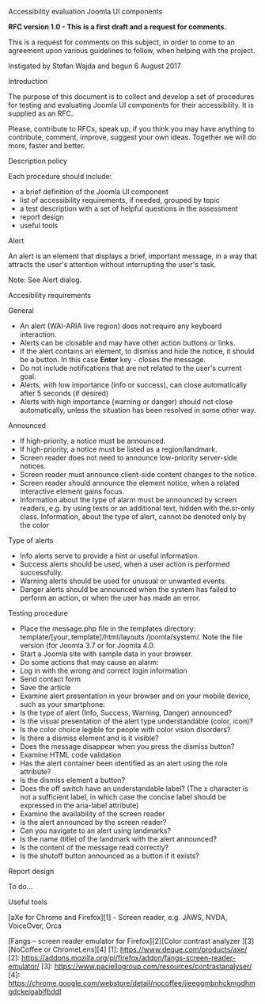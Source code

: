 Accessibility evaluation Joomla UI components

**RFC version 1.0 - This is a first draft and a request for comments.**

This is a request for comments on this subject, in order to come to an agreement upon various guidelines to follow, when helping with the project.

Instigated by Stefan Wajda and begun 6 August 2017

Introduction

The purpose of this document is to collect and develop a set of procedures for testing and evaluating Joomla UI components for their accessibility. It is supplied as an RFC.

Please, contribute to RFCs, speak up, if you think you may have anything to contribute, comment, improve, suggest your own ideas. Together we will do more, faster and better.

Description policy

Each procedure should include:

 - a brief definition of the Joomla UI component
 - list of accessibility requirements, if needed, grouped by topic
 - a test description with a set of helpful questions in the assessment
 - report design
 - useful tools




Alert

An alert is an element that displays a brief, important message, in a way that attracts the user's attention without interrupting the user's task.

Note: See Alert dialog.

Accesibility requirements

General

 - An alert (WAI-ARIA live region) does not require any keyboard interaction.
 - Alerts can be closable and may have other action buttons or links.
 - If the alert contains an element, to dismiss and hide the notice, it should be a button. In this case **Enter** key - closes the message.
 - Do not include notifications that are not related to the user's current goal.
 - Alerts, with low importance (info or success), can close automatically after 5 seconds (if desired)
 - Alerts with high importance (warning or danger) should not close automatically, unless the situation has been resolved in some other way.

Announced

 - If high-priority, a notice must be announced.
 - If high-priority, a notice must be listed as a region/landmark.
 - Screen reader does not need to announce low-priority server-side notices.
 - Screen reader must announce client-side content changes to the notice.
 - Screen reader should announce the element notice, when a related interactive element gains focus.
 - Information about the type of alarm must be announced by screen readers, e.g. by using texts or an additional text, hidden with the.sr-only class. Information, about the type of alert, cannot be denoted only by the color

Type of alerts

 - Info alerts serve to provide a hint or useful information.
 - Success alerts should be used, when a user action is performed successfully.
 - Warning alerts should be used for unusual or unwanted events.
 - Danger alerts should be announced when the system has failed to perform an action, or when the user has made an error.

Testing procedure

 - Place the message.php file in the templates directory: template/[your\_template]/html/layouts /joomla/system/. Note the file version (for Joomla 3.7 or for Joomla 4.0.
 - Start a Joomla site with sample data in your browser.
 - Do some actions that may cause an alarm:
 - Log in with the wrong and correct login information
 - Send contact form
 - Save the article
 - Examine alert presentation in your browser and on your mobile device, such as your smartphone:
 - Is the type of alert (Info, Success, Warning, Danger) announced?
 - Is the visual presentation of the alert type understandable (color, icon)?
 - Is the color choice legible for people with color vision disorders?
 - Is there a dismiss element and is it visible?
 - Does the message disappear when you press the dismiss button?
 - Examine HTML code validation
 - Has the alert container been identified as an alert using the role attribute?
 - Is the dismiss element a button?
 - Does the off switch have an understandable label? (The x character is not a sufficient label, in which case the concise label should be expressed in the aria-label attribute)
 - Examine the availability of the screen reader
 - Is the alert announced by the screen reader?
 - Can you navigate to an alert using landmarks?
 - Is the name (title) of the landmark with the alert announced?
 - Is the content of the message read correctly?
 - Is the shutoff button announced as a button if it exists?

Report design

To do...

Useful tools

[aXe for Chrome and Firefox][1] - Screen reader, e.g. JAWS, NVDA, VoiceOver, Orca

[Fangs – screen reader emulator for Firefox][2][Color contrast analyzer ][3][NoCoffee or ChromeLens][4]
  [1]: https://www.deque.com/products/axe/
  [2]: https://addons.mozilla.org/pl/firefox/addon/fangs-screen-reader-emulator/
  [3]: https://www.paciellogroup.com/resources/contrastanalyser/
  [4]: https://chrome.google.com/webstore/detail/nocoffee/jjeeggmbnhckmgdhmgdckeigabjfbddl